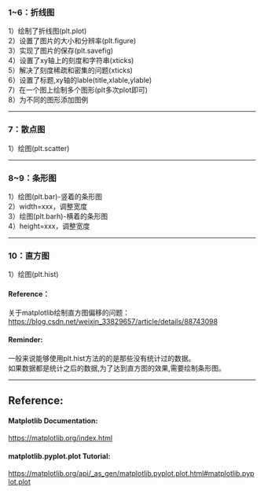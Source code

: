 ### 1~6：折线图

1）绘制了折线图(plt.plot)  
2）设置了图片的大小和分辨率(plt.figure)  
3）实现了图片的保存(plt.savefig)  
4）设置了xy轴上的刻度和字符串(xticks)  
5）解决了刻度稀疏和密集的问题(xticks)  
6）设置了标题,xy轴的lable(title,xlable,ylable)  
7）在一个图上绘制多个图形(plt多次plot即可)  
8）为不同的图形添加图例  

***    
### 7：散点图

1）绘图(plt.scatter)

***
### 8~9：条形图

1）绘图(plt.bar)-竖着的条形图  
2）width=xxx，调整宽度  
3）绘图(plt.barh)-横着的条形图  
4）height=xxx，调整宽度

***
### 10：直方图  
1）绘图(plt.hist)  
#### Reference：  
关于matplotlib绘制直方图偏移的问题：  
https://blog.csdn.net/weixin_33829657/article/details/88743098  
#### Reminder:  
一般来说能够使用plt.hist方法的的是那些没有统计过的数据。  
如果数据都是统计之后的数据,为了达到直方图的效果,需要绘制条形图。
***

## Reference:  
#### Matplotlib Documentation:  
https://matplotlib.org/index.html  
#### matplotlib.pyplot.plot Tutorial:  
https://matplotlib.org/api/_as_gen/matplotlib.pyplot.plot.html#matplotlib.pyplot.plot  
